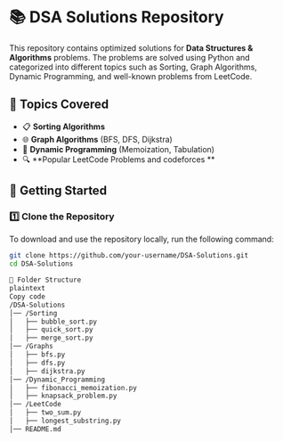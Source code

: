 # 📚 DSA Solutions Repository

This repository contains optimized solutions for **Data Structures & Algorithms** problems. The problems are solved using Python and categorized into different topics such as Sorting, Graph Algorithms, Dynamic Programming, and well-known problems from LeetCode.

## 📌 Topics Covered
- 📋 **Sorting Algorithms**
- 🌐 **Graph Algorithms** (BFS, DFS, Dijkstra)
- 📄 **Dynamic Programming** (Memoization, Tabulation)
- 🔍 **Popular LeetCode Problems and codeforces **

## 🚀 Getting Started

### 1️⃣ Clone the Repository
To download and use the repository locally, run the following command:
```bash
git clone https://github.com/your-username/DSA-Solutions.git
cd DSA-Solutions

📂 Folder Structure
plaintext
Copy code
/DSA-Solutions
│── /Sorting
│   ├── bubble_sort.py
│   ├── quick_sort.py
│   ├── merge_sort.py
│── /Graphs
│   ├── bfs.py
│   ├── dfs.py
│   ├── dijkstra.py
│── /Dynamic_Programming
│   ├── fibonacci_memoization.py
│   ├── knapsack_problem.py
│── /LeetCode
│   ├── two_sum.py
│   ├── longest_substring.py
│── README.md
